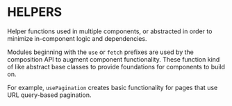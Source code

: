 # HELPERS

Helper functions used in multiple components, or abstracted in order to minimize in-component logic and dependencies.

Modules beginning with the `use` or `fetch` prefixes are used by the composition API to augment component functionality.
These function kind of like abstract base classes to provide foundations for components to build on.

For example, `usePagination` creates basic functionality for pages that use URL query-based pagination.
